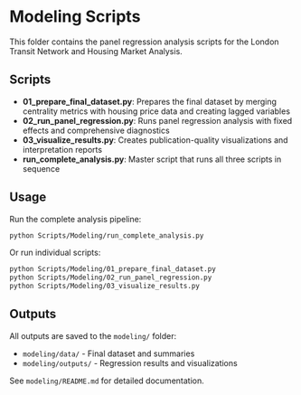 # Modeling Scripts

This folder contains the panel regression analysis scripts for the London Transit Network and Housing Market Analysis.

## Scripts

- **01_prepare_final_dataset.py**: Prepares the final dataset by merging centrality metrics with housing price data and creating lagged variables
- **02_run_panel_regression.py**: Runs panel regression analysis with fixed effects and comprehensive diagnostics
- **03_visualize_results.py**: Creates publication-quality visualizations and interpretation reports
- **run_complete_analysis.py**: Master script that runs all three scripts in sequence

## Usage

Run the complete analysis pipeline:
```bash
python Scripts/Modeling/run_complete_analysis.py
```

Or run individual scripts:
```bash
python Scripts/Modeling/01_prepare_final_dataset.py
python Scripts/Modeling/02_run_panel_regression.py
python Scripts/Modeling/03_visualize_results.py
```

## Outputs

All outputs are saved to the `modeling/` folder:
- `modeling/data/` - Final dataset and summaries
- `modeling/outputs/` - Regression results and visualizations

See `modeling/README.md` for detailed documentation.
